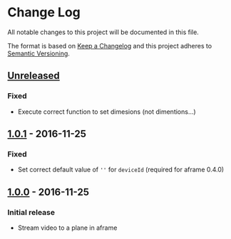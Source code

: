 # Change Log

All notable changes to this project will be documented in this file.

The format is based on [Keep a Changelog](http://keepachangelog.com/)
and this project adheres to [Semantic Versioning](http://semver.org/).

## [Unreleased][]

### Fixed

- Execute correct function to set dimesions (not dimentions...)

## [1.0.1][] - 2016-11-25

### Fixed

- Set correct default value of `''` for `deviceId` (required for aframe 0.4.0)

## [1.0.0][] - 2016-11-25

### Initial release

- Stream video to a plane in aframe


[Unreleased]: https://github.com/jesstelford/aframe-video-billboard/compare/v1.0.1...HEAD
[1.0.1]: https://github.com/jesstelford/aframe-video-billboard/compare/v1.0.0...v1.0.1
[1.0.0]: https://github.com/jesstelford/aframe-video-billboard/compare/v0.0.1...v1.0.0
[0.0.1]: https://github.com/jesstelford/aframe-video-billboard/tree/v0.0.1
